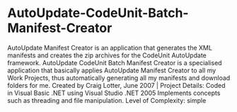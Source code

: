 AutoUpdate-CodeUnit-Batch-Manifest-Creator
==========================================

AutoUpdate Manifest Creator is an application that generates the XML manifests and creates the zip archives for the CodeUnit AutoUpdate framework. AutoUpdate CodeUnit Batch Manifest Creator is a specialised application that basically applies AutoUpdate Manifest Creator to all my Work Projects, thus automatically generating all my manifests and download folders for me. Created by Craig Lotter, June 2007 | Project Details:  Coded in Visual Basic .NET using Visual Studio .NET 2005 Implements concepts such as threading and file manipulation. Level of Complexity: simple
